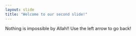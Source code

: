 ```yaml
---
layout: slide
title: "Welcome to our second slide!"
---
```

Nothing is impossible by Allah!!
Use the left arrow to go back!
